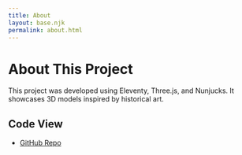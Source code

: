```yaml
---
title: About
layout: base.njk
permalink: about.html
---
```


# About This Project

This project was developed using Eleventy, Three.js, and Nunjucks. It showcases 3D models inspired by historical art.

## Code View
- [GitHub Repo](https://github.com/Remdog712/DIGIT400Final)
